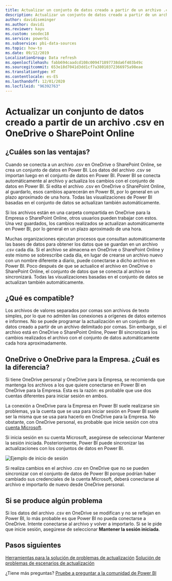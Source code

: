 ```yaml
---
title: Actualizar un conjunto de datos creado a partir de un archivo .csv en OneDrive
description: Actualizar un conjunto de datos creado a partir de un archivo de valores separados por comas (.csv) en OneDrive
author: davidiseminger
ms.author: davidi
ms.reviewer: kayu
ms.custom: seodec18
ms.service: powerbi
ms.subservice: pbi-data-sources
ms.topic: how-to
ms.date: 09/12/2019
LocalizationGroup: Data refresh
ms.openlocfilehash: fabb694caadcd108c009471897738da6f403b49c
ms.sourcegitcommit: 653e18d7041d3dd1cf7a38010372366975a98eae
ms.translationtype: HT
ms.contentlocale: es-ES
ms.lasthandoff: 12/01/2020
ms.locfileid: "96392763"
---
```

# <a name="refresh-a-dataset-created-from-a-csv-file-on-onedrive-or-sharepoint-online"></a>Actualizar un conjunto de datos creado a partir de un archivo .csv en OneDrive o SharePoint Online
## <a name="what-are-the-advantages"></a>¿Cuáles son las ventajas?
Cuando se conecta a un archivo .csv en OneDrive o SharePoint Online, se crea un conjunto de datos en Power BI. Los datos del archivo .csv se importan luego en el conjunto de datos en Power BI. Power BI se conecta automáticamente al archivo y actualiza los cambios con el conjunto de datos en Power BI. Si edita el archivo .csv en OneDrive o SharePoint Online, al guardarlo, esos cambios aparecerán en Power BI, por lo general en un plazo aproximado de una hora. Todas las visualizaciones de Power BI basadas en el conjunto de datos se actualizan también automáticamente.

Si los archivos están en una carpeta compartida en OneDrive para la Empresa o SharePoint Online, otros usuarios pueden trabajar con estos. Una vez guardados, los cambios realizados se actualizan automáticamente en Power BI, por lo general en un plazo aproximado de una hora.

Muchas organizaciones ejecutan procesos que consultan automáticamente las bases de datos para obtener los datos que se guardan en un archivo .csv cada día. Si el archivo se almacena en OneDrive o SharePoint Online y este mismo se sobrescribe cada día, en lugar de crearse un archivo nuevo con un nombre diferente a diario, puede conectarse a dicho archivo en Power BI. Poco después de que se actualice el archivo en OneDrive o SharePoint Online, el conjunto de datos que se conecta al archivo se sincronizará. Todas las visualizaciones basadas en el conjunto de datos se actualizan también automáticamente.

## <a name="whats-supported"></a>¿Qué es compatible?
Los archivos de valores separados por comas son archivos de texto simples, por lo que no admiten las conexiones a orígenes de datos externos e informes. No se puede programar la actualización en un conjunto de datos creado a partir de un archivo delimitado por comas. Sin embargo, si el archivo está en OneDrive o SharePoint Online, Power BI sincronizará los cambios realizados el archivo con el conjunto de datos automáticamente cada hora aproximadamente.

## <a name="onedrive-or-onedrive-for-business-whats-the-difference"></a>OneDrive o OneDrive para la Empresa. ¿Cuál es la diferencia?
Si tiene OneDrive personal y OneDrive para la Empresa, se recomienda que mantenga los archivos a los que quiere conectarse en Power BI en OneDrive para la Empresa. Esta es la razón: es probable que use dos cuentas diferentes para iniciar sesión en ambos.

La conexión a OneDrive para la Empresa en Power BI suele realizarse sin problemas, ya la cuenta que se usa para iniciar sesión en Power BI suele ser la misma que se usa para hacerlo en OneDrive para la Empresa. No obstante, con OneDrive personal, es probable que inicie sesión con otra [cuenta Microsoft](https://account.microsoft.com).

Si inicia sesión en su cuenta Microsoft, asegúrese de seleccionar Mantener la sesión iniciada. Posteriormente, Power BI puede sincronizar las actualizaciones con los conjuntos de datos en Power BI.

![Ejemplo de inicio de sesión](media/refresh-csv-file-onedrive/refresh_signin_keepmesignedin.png)

Si realiza cambios en el archivo .csv en OneDrive que no se pueden sincronizar con el conjunto de datos de Power BI porque podrían haber cambiado sus credenciales de la cuenta Microsoft, deberá conectarse al archivo e importarlo de nuevo desde OneDrive personal.

## <a name="when-things-go-wrong"></a>Si se produce algún problema
Si los datos del archivo .csv en OneDrive se modifican y no se reflejan en Power BI, lo más probable es que Power BI no pueda conectarse a OneDrive. Intente conectarse al archivo y volver a importarlo. Si se le pide que inicie sesión, asegúrese de seleccionar **Mantener la sesión iniciada**.

## <a name="next-steps"></a>Pasos siguientes
[Herramientas para la solución de problemas de actualización](service-gateway-onprem-tshoot.md)
[Solución de problemas de escenarios de actualización](refresh-troubleshooting-refresh-scenarios.md)

¿Tiene más preguntas? [Pruebe a preguntar a la comunidad de Power BI](https://community.powerbi.com/)

